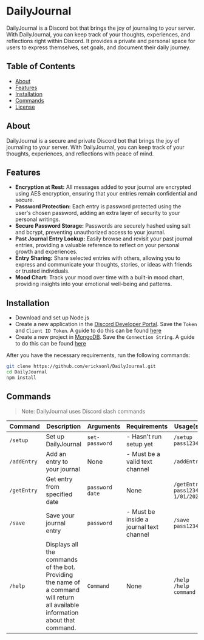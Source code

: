 # DailyJournal

DailyJournal is a Discord bot that brings the joy of journaling to your server. With DailyJournal, you can keep track of your thoughts, experiences, and reflections right within Discord. It provides a private and personal space for users to express themselves, set goals, and document their daily journey.

## Table of Contents

- [About](#about)
- [Features](#features)
- [Installation](#installation)
- [Commands](#commands)
- [License](#license)

## About

DailyJournal is a secure and private Discord bot that brings the joy of journaling to your server. With DailyJournal, you can keep track of your thoughts, experiences, and reflections with peace of mind.

## Features

* **Encryption at Rest:** All messages added to your journal are encrypted using AES encryption, ensuring that your entries remain confidential and secure.
* **Password Protection:** Each entry is password protected using the user's chosen password, adding an extra layer of security to your personal writings.
* **Secure Password Storage:** Passwords are securely hashed using salt and bcrypt, preventing unauthorized access to your journal.
* **Past Journal Entry Lookup:** Easily browse and revisit your past journal entries, providing a valuable reference to reflect on your personal growth and experiences.
* **Entry Sharing:** Share selected entries with others, allowing you to express and communicate your thoughts, stories, or ideas with friends or trusted individuals.
* **Mood Chart:** Track your mood over time with a built-in mood chart, providing insights into your emotional well-being and patterns.

## Installation

* Download and set up Node.js
* Create a new application in the [Discord Developer Portal](https://discord.com/developers/applications). Save the `Token` and `Client ID Token`. A guide to do this can be found [here](https://discordjs.guide/preparations/setting-up-a-bot-application.html#creating-your-bot)
* Create a new project in [MongoDB](https://cloud.mongodb.com/). Save the `Connection String`. A guide to do this can be found [here](https://www.mongodb.com/docs/cloud-manager/tutorial/manage-projects/)

After you have the necessary requirements, run the following commands:

```sh
git clone https://github.com/ericksonl/DailyJournal.git
cd DailyJournal
npm install
```

## Commands

> Note: DailyJournal uses Discord slash commands

| Command | Description | Arguments | Requirements | Usage(s) |
| --- | --- | --- | --- | --- |
| `/setup` | Set up DailyJournal | `set-password` | - Hasn't run setup yet | `/setup pass1234`
| `/addEntry` | Add an entry to your journal | None | - Must be a valid text channel | `/addEntry`
| `/getEntry` | Get entry from specified date | `password` <br /> `date` | None | `/getEntry pass1234 1/01/2020`
| `/save` | Save your journal entry | `password` | - Must be inside a journal text channel | `/save pass1234`
| `/help` | Displays all the commands of the bot. <br /> Providing the name of a command will return all available information about that command. | `Command` | None | `/help` <br /> `/help command`